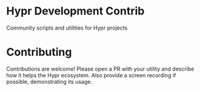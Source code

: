 # Hypr Development Contrib

Community scripts and utilities for Hypr projects

# Contributing

Contributions are welcome! Please open a PR with your utility and describe how
it helps the Hypr ecosystem. Also provide a screen recording if possible,
demonstrating its usage.
